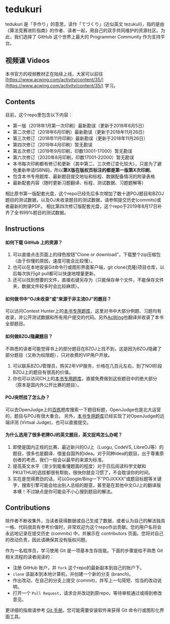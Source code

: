 ﻿# tedukuri
tedukuri 是「手作り」的意思，读作「てづくり」(近似英文 tezukuli)，指的是由《算法竞赛进阶指南》的作者、读者一起，用自己的双手共同维护的资源社区。为此，我们选择了 GitHub 这个世界上最大的 Programmer Community 作为支持平台。

## 视频课 Videos
本书官方的视频教材正在陆续上线，大家可以前往 [https://www.acwing.com/activity/content/35/](https://www.acwing.com/activity/content/35/) 学习。

## Contents
目前，这个repo里包含以下内容：
- 第一版（2018年1月第一次印刷）最新勘误（更新于2018年6月5日）
- 第二次修订（2018年6月印刷）最新勘误（更新于2018年11月26日）
- 第三次修订（2018年11月印刷）最新勘误（更新于2018年11月26日）
- 第四次修订（2019年4月印刷）暂无勘误
- 第五次修订（2019年9月印刷，印数13001-17000）暂无勘误
- 第六次修订（2020年8月印刷，印数17001-22000）暂无勘误
- 本书每次印刷都有修订和更新（其中第二、三次修订变化较大），只是为了避免重新申请ISBN码，所以**第X版在版权页标注的都是第一版第X次印刷**。
- 包含本书专用题库、最新题目提交地址和标程、数据配备情况的附录表格
- 最新配套内容（随时更新习题翻译、标程、测试数据、习题题解等）

相比原书第一版配套光盘，这个repo已经先后多次增加了数十道POJ题目和BZOJ题目的测试数据，以及OJ未收录题目的测试数据，请参照提交历史(commits)或者最新的附录PDF。
相比第四次修订版配套光盘，这个repo于2019年8月17日补齐了全书99%题目的测试数据。

## Instructions
#### 如何下载 GitHub 上的资源？
1. 可以直接点击页面上的绿色按钮"Clone or download"，下载整个zip压缩包（由于你懂的原因，速度可能会比较慢）。
2. 也可以在本地安装Git命令行或图形界面客户端，git clone(克隆)项目仓库，以后每次执行git pull都可以快速地增量更新。
3. 还可以找到想要的文件，直接右键另存为（只能保存单个文件，不能保存文件夹，数据文件较多时会比较麻烦）。
#### 如何做书中“OJ未收录”或“来源于非主流OJ”的题目？
可以访问Contest Hunter上的[本书专用题库](http://contest-hunter.org:83/contest?type=1)，这里对书中大部分例题、习题均有收录，并公开测试数据和所有用户提交的代码。另外[AcWing](https://www.acwing.com/problem/search/1/?csrfmiddlewaretoken=5es0vcpy4xlqy4BgN1NrRvM2v71SA5MFBx3FxI4fCZaxQYjX2lpKSNmRPfEJmtHs&search_content=%E7%AE%97%E6%B3%95%E7%AB%9E%E8%B5%9B%E8%BF%9B%E9%98%B6%E6%8C%87%E5%8D%97)也翻译并收录了本书全部题目。
#### 如何做BZOJ隐藏题目？
不熟悉的读者可能觉得书上的部分题目在BZOJ上找不到，这是因为BZOJ隐藏了部分题目（又称为权限题），只对收费的VIP用户开放。
1. 可以联系BZOJ管理员，购买2年VIP服务，价格在几百元左右，到了NOI阶段BZOJ上的题目有很高的价值。
2. 你也可以访问CH上的[本书专用题库](http://contest-hunter.org:83/contest?type=1)，直接免费做到这些题目中的绝大部分（原本是国内外公开比赛的题目）。
#### POJ突然挂了怎么办？
可以去OpenJudge上的[百练](http://bailian.openjudge.cn)题库搜索一下题目标题，OpenJudge也是北大运营的，题目与POJ有很大重合。
另外，[本书专用题库](http://contest-hunter.org:83/contest?type=1)已经实现了对OpenJudge的远端评测 (Virtual Judge)，也可以直接提交。
#### 为什么选用了很多老牌OJ的英文题目，英文捉鸡怎么办呢？
1. 即使是国内正规的比赛、最近新兴的OJ上（Luogu, CodeVS, LibreOJ等）的题目，很多也是翻译、借鉴自国外的idea。对于同种idea的题目，出于尊重原创者的考虑，我们一般会以最早的来源为标准。
2. 提高英文水平（至少到能看懂题面的程度）对于日后阅读科学文献和PKU/THU的选拔都很有帮助，很快你就会习惯了，不会耽误你的时间。
3. 实在是觉得费劲的话，可以Google/Bing一下"POJXXXX"或题目标题等关键字，搜索引擎可能会给出别人总结的题意，甚至是在其他中文OJ上的翻译版本噢！不过缺点是你可能会不小心搜到题目的解法。

## Contributions
除作者不断收集外，当读者获得数据或自己生成了数据，或者认为自己的解法独具一格、代码很具有参考价值时，非常欢迎为这个repo作出贡献。您的用户名将会永远地记录在提交历史 (commits) 中，并展示在 contributors 页面。您将对自己的改动负责，因此请确保其没有版权问题。

作为一名程序员，学习使用 Git 是一项基本生存技能。下面的步骤是给不熟悉 Git 相关流程的读者阅读的：
- 注册 GitHub 账户，并 `fork` 这个repo的最新副本到自己的账户下。
- `clone` 该副本到本地计算机，并创建一个新的分支 (branch)。
- 作出改动，在自己的分支上提交 (commit)，并写上一句简短、恰当的改动说明。
- 打开一个 `Pull Request`，请求合并改动到原repo，等待审核通过或得到修改意见。

更详细的指南请参考 [Git 手册](https://git-scm.com/book/zh/v2/GitHub-%E5%AF%B9%E9%A1%B9%E7%9B%AE%E5%81%9A%E5%87%BA%E8%B4%A1%E7%8C%AE)。您可能需要安装软件来获得 Git 命令行或图形化界面工具。
